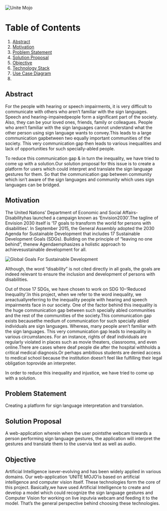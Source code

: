 ![Unite Mojo](https://github.com/v-sonawane/Unite-Mojo/blob/master/static/In.PNG)

# Table of Contents

1. [Abstract](#abstract)
2. [Motivation](#motivation)
3. [Problem Statement](#problem-statement)
4. [Solution Proposal](#solution-proposal)
5. [Objective](#objective)
6. [Technology Stack](#tech-stack)
7. [Use Case Diagram](#uml)
8. 
## Abstract
<p>For the people with hearing or speech impairments, it is very difficult to communicate with others who aren’t familiar with the sign languages. Speech and hearing-impairedpeople form a significant part of the society. Also, they can  be  your  loved  ones,  friends,  family  or  colleagues. People who aren’t familiar with the sign languages cannot understand what the other person using sign  language wants  to  convey.This  leads  to  a  large  communication  gapbetween  two  equally  important  communities  of  the  society.  This  very communication gap then leads to various inequalities and lack of opportunities for such specially-abled people. </p>
<p>To  reduce  this  communication  gap  &  in  turn  the  inequality,  we  have tried to come up with a solution.Our solution proposal for this issue is to create a  platform for  users  which  could  interpret  and  translate  the  sign  language gestures for them. So that the communication gap between community which isn’t aware of the sign languages and community which uses sign languages can be bridged.</p>

## Motivation

<p>The  United  Nations’ Department  of  Economic  and  Social  Affairs-Disabilityhas launched a campaign known as ‘Envision2030’.The tagline of Envision 2030 itself is ‘17 goals to transform the world for persons  with  disabilities’. In September  2015,  the  General  Assembly adopted  the  2030  Agenda  for  Sustainable  Development  that  includes 17 Sustainable Development Goals (SDGs). Building on the principle of “leaving no one behind”, thenew  Agendaemphasizes  a  holistic approach to achievesustainable development for all.</p>

![Global Goals For Sustainable Development](https://github.com/v-sonawane/Unite-Mojo/blob/master/static/GlobalGoals.PNG)

<p> Although, the word “disability” is not cited directly in all goals, the goals are indeed relevant to ensure the inclusion and development of persons with disabilities.</p>
<p>Out of those 17 SDGs, we have chosen to work on SDG 10–‘Reduced Inequality’.In this project,  when we  refer to the  word inequality, we areactuallyreferring to the inequality people with hearing and speech impairments face in our society. One of the factor behind this inequality is   the   huge   communication   gap   between   such   specially   abled communities  and  the  rest  of  the  communities  of  the  society.This communication gap exists becausethe medium of communication for such  specially  abled individuals are  sign  languages.  Whereas, many people    aren’t familiar    with    the    sign    languages.    This    very communication  gap  leads  to  inequality  in  various  circumstances.  For an instance, rights of deaf individuals are regularly violated in places such as movie theaters, classrooms,  and even online.There are cases where  deaf  people  die  after  the  hospital  withholds  a  critical  medical diagnosis.Or perhaps ambitious students are denied access to medical school  because  the  institution  doesn’t feel like fulfilling their legal obligation toprovide an interpreter.</p>
<p>In order to reduce this inequality and injustice, we have tried to come up with a solution.</p>

## Problem Statement

<p>Creating a platform for sign language interpretation and translation.</p>

## Solution Proposal

<p>A web-application wherein when the user pointsthe webcam towards a person performing sign language gestures, the application will interpret the gestures and translate them to the uservia text as well as audio.</p>

## Objective

<p>Artificial Intelligence isever-evolving and has been widely applied in various   domains.   Our   web-application ‘UNITE   MOJO’is   based   on artificial intelligence  and  computer  vision  itself.  These  technologies  form the  core  of  this  project. Basically,we  have  used Artificial  Intelligence  to create  and  develop  a  model  which  could  recognize  the  sign  language gestures  and  Computer  Vision  for  working  on  live  inputvia webcam  and feeding it to the model. That’s the general perspective behind choosing these technologies.</p>

